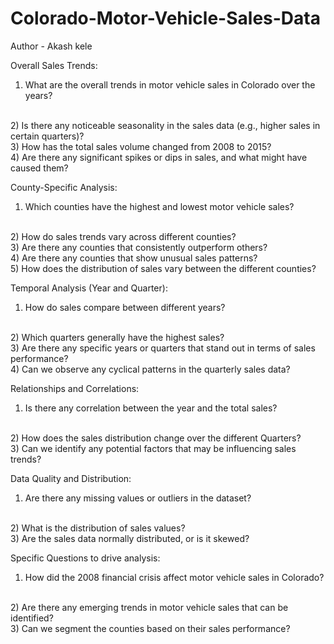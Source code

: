 # Colorado-Motor-Vehicle-Sales-Data
Author - Akash kele

Overall Sales Trends:

1) What are the overall trends in motor vehicle sales in Colorado over the years?
<br>
2) Is there any noticeable seasonality in the sales data (e.g., higher sales in certain quarters)?
<br>
3) How has the total sales volume changed from 2008 to 2015?
<br>
4) Are there any significant spikes or dips in sales, and what might have caused them?

County-Specific Analysis:

1) Which counties have the highest and lowest motor vehicle sales?
<br>
2) How do sales trends vary across different counties?
<br>
3) Are there any counties that consistently outperform others?
<br>
4) Are there any counties that show unusual sales patterns?
<br>
5) How does the distribution of sales vary between the different counties?

Temporal Analysis (Year and Quarter):

1) How do sales compare between different years?
<br>
2) Which quarters generally have the highest sales?
<br>
3) Are there any specific years or quarters that stand out in terms of sales performance?
<br>
4) Can we observe any cyclical patterns in the quarterly sales data?

Relationships and Correlations:

1) Is there any correlation between the year and the total sales?
<br>
2) How does the sales distribution change over the different Quarters?
<br>
3) Can we identify any potential factors that may be influencing sales trends?

Data Quality and Distribution:

1) Are there any missing values or outliers in the dataset?
<br>
2) What is the distribution of sales values?
<br>
3) Are the sales data normally distributed, or is it skewed?

Specific Questions to drive analysis:

1) How did the 2008 financial crisis affect motor vehicle sales in Colorado?
<br>
2) Are there any emerging trends in motor vehicle sales that can be identified?
<br>
3) Can we segment the counties based on their sales performance?